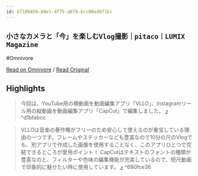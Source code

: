 ```yaml
---
id: 67189450-b9e1-4f75-a678-bcc00ed8f1bc
---
```


## `小さなカメラと「今」を楽しむVlog撮影｜pitaco｜LUMIX Magazine`
#Omnivore

[Read on Omnivore](https://omnivore.app/me/vlog-pitaco-lumix-magazine-190f340b909) / [Read Original](https://note.com/lumix_magazine/n/nbe6a0f48faee)


## Highlights

> 今回は、YouTube用の横動画を動画編集アプリ「VLLO」、Instagramリール用の縦動画を動画編集アプリ「CapCut」で編集しました。 [⤴️](https://omnivore.app/me/vlog-pitaco-lumix-magazine-190f340b909#d1bfabcc-0728-4276-98ff-8d9c80e0afd1)  ^d1bfabcc

> VLLOは音楽の著作権がフリーのため安心して使えるのが重宝している理由の一つです。フレームやステッカーなども豊富なので10分の尺のVlogでも、別アプリで作成した画像を使用することなく、このアプリひとつで完結できるところが愛用ポイント！
> CapCutはテキストのフォントの種類が豊富なのと、フィルターや色味の編集機能が充実しているので、短尺動画で印象的に魅せたい時に使用しています。 [⤴️](https://omnivore.app/me/vlog-pitaco-lumix-magazine-190f340b909#690fce36-ecb4-4ced-8724-d0b3bb87bf5d)  ^690fce36

